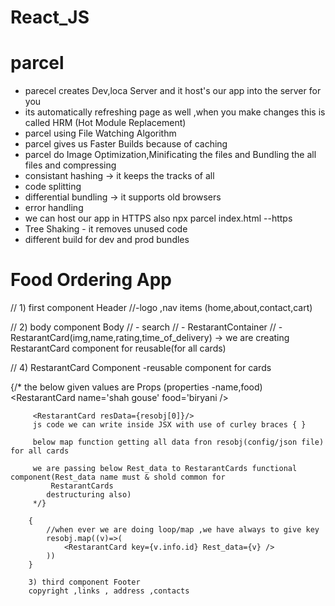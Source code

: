 # React_JS

# parcel
- parecel creates Dev,loca Server and it host's our app into the server for you
- its automatically refreshing page as well ,when you    make changes  this is called HRM (Hot Module Replacement)
- parcel using File Watching Algorithm
- parcel gives us Faster Builds because of caching
- parcel do Image Optimization,Minificating the files and  Bundling the all files and compressing
- consistant hashing -> it keeps the tracks of all
- code splitting
- differential bundling -> it supports old browsers
- error handling
- we can host our app in HTTPS also
   npx parcel index.html --https
- Tree Shaking - it removes unused code
- different build for dev and prod bundles

# Food Ordering App

//  1) first component Header 
//-logo ,nav items (home,about,contact,cart)

// 2) body component Body 
//  - search 
//  - RestarantContainer
//     -RestarantCard(img,name,rating,time_of_delivery)  -> we are creating RestarantCard component for reusable(for all cards)

// 4) RestarantCard Component -reusable component for cards

{/* the below given values are Props (properties -name,food)
                        <RestarantCard name='shah gouse' food='biryani />

         <RestarantCard resData={resobj[0]}/> 
         js code we can write inside JSX with use of curley braces { }
         
         below map function getting all data fron resobj(config/json file) for all cards 

         we are passing below Rest_data to RestarantCards functional component(Rest_data name must & shold common for
             RestarantCards
            destructuring also)
         */}

        {
            //when ever we are doing loop/map ,we have always to give key
            resobj.map((v)=>(
                <RestarantCard key={v.info.id} Rest_data={v} />
            ))
        }

        3) third component Footer
        copyright ,links , address ,contacts